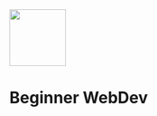 <img src='https://encrypted-tbn0.gstatic.com/images?q=tbn:ANd9GcQX9fjP6aKzGDIXfHtuE3AoDQXB0kKQpf3XIQ&usqp=CAU' width="100px"/>
<h1>Beginner WebDev</h1>
<!---
ryugenXD/ryugenXD is a ✨ special ✨ repository because its `README.md` (this file) appears on your GitHub profile.
You can click the Preview link to take a look at your changes.
--->
